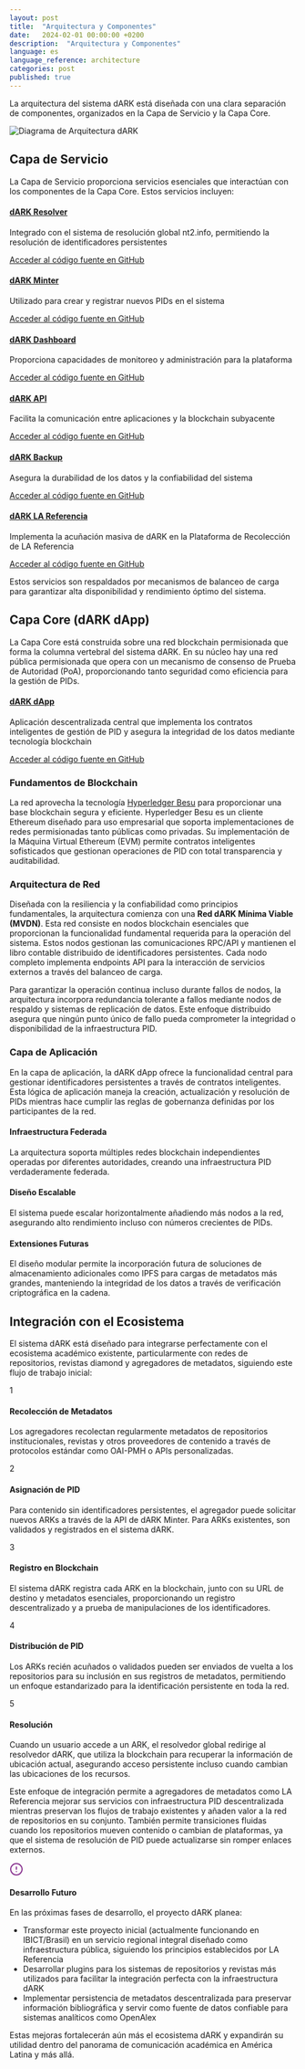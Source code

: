 ```yaml
---
layout: post
title:  "Arquitectura y Componentes"  
date:   2024-02-01 00:00:00 +0200  
description:  "Arquitectura y Componentes"  
language: es  
language_reference: architecture
categories: post
published: true
---
```



La arquitectura del sistema dARK está diseñada con una clara separación de componentes, organizados en la Capa de Servicio y la Capa Core.

<img src="{{ site.baseurl }}/assets/img/architecture.png" alt="Diagrama de Arquitectura dARK" class="img-fluid mb-4" />

<h2 class="custom-heading">Capa de Servicio</h2>

La Capa de Servicio proporciona servicios esenciales que interactúan con los componentes de la Capa Core. Estos servicios incluyen:

<div class="service-components">
  <div class="service-item">
    <h4><a href="https://github.com/dARKf3n1Xx/dark-resolver" target="_blank">dARK Resolver</a></h4>
    <p>Integrado con el sistema de resolución global nt2.info, permitiendo la resolución de identificadores persistentes</p>
    <div class="code-access">
      <a href="https://github.com/dARKf3n1Xx/dark-resolver" target="_blank">Acceder al código fuente en GitHub</a>
    </div>
  </div>
  
  <div class="service-item">
    <h4><a href="https://github.com/dARKf3n1Xx/dark-minter" target="_blank">dARK Minter</a></h4>
    <p>Utilizado para crear y registrar nuevos PIDs en el sistema</p>
    <div class="code-access">
      <a href="https://github.com/dARKf3n1Xx/dark-minter" target="_blank">Acceder al código fuente en GitHub</a>
    </div>
  </div>
  
  <div class="service-item">
    <h4><a href="https://github.com/dARKf3n1Xx/dark-dashboard" target="_blank">dARK Dashboard</a></h4>
    <p>Proporciona capacidades de monitoreo y administración para la plataforma</p>
    <div class="code-access">
      <a href="https://github.com/dARKf3n1Xx/dark-dashboard" target="_blank">Acceder al código fuente en GitHub</a>
    </div>
  </div>
  
  <div class="service-item">
    <h4><a href="https://github.com/dARKf3n1Xx/dark-api" target="_blank">dARK API</a></h4>
    <p>Facilita la comunicación entre aplicaciones y la blockchain subyacente</p>
    <div class="code-access">
      <a href="https://github.com/dARKf3n1Xx/dark-api" target="_blank">Acceder al código fuente en GitHub</a>
    </div>
  </div>
  
  <div class="service-item">
    <h4><a href="https://github.com/dARKf3n1Xx/dark-backup" target="_blank">dARK Backup</a></h4>
    <p>Asegura la durabilidad de los datos y la confiabilidad del sistema</p>
    <div class="code-access">
      <a href="https://github.com/dARKf3n1Xx/dark-backup" target="_blank">Acceder al código fuente en GitHub</a>
    </div>
  </div>

  <div class="service-item">
    <h4><a href="https://github.com/dARKf3n1Xx/dark-backup" target="_blank">dARK LA Referencia</a></h4>
    <p>Implementa la acuñación masiva de dARK en la Plataforma de Recolección de LA Referencia</p>
    <div class="code-access">
      <a href="https://github.com/dARKf3n1Xx/dark-backup" target="_blank">Acceder al código fuente en GitHub</a>
    </div>
  </div>
</div>

Estos servicios son respaldados por mecanismos de balanceo de carga para garantizar alta disponibilidad y rendimiento óptimo del sistema.

<h2 class="custom-heading">Capa Core (dARK dApp)</h2>

La Capa Core está construida sobre una red blockchain permisionada que forma la columna vertebral del sistema dARK. En su núcleo hay una red pública permisionada que opera con un mecanismo de consenso de Prueba de Autoridad (PoA), proporcionando tanto seguridad como eficiencia para la gestión de PIDs.

<div class="service-item core-app">
  <h4><a href="https://github.com/dARKf3n1Xx/dark-dapp" target="_blank">dARK dApp</a></h4>
  <p>Aplicación descentralizada central que implementa los contratos inteligentes de gestión de PID y asegura la integridad de los datos mediante tecnología blockchain</p>
  <div class="code-access">
    <a href="https://github.com/dARKf3n1Xx/dark-dapp" target="_blank">Acceder al código fuente en GitHub</a>
  </div>
</div>

<h3 class="custom-heading-secondary">Fundamentos de Blockchain</h3>

La red aprovecha la tecnología <a href="https://besu.hyperledger.org/" target="_blank">Hyperledger Besu</a> para proporcionar una base blockchain segura y eficiente. Hyperledger Besu es un cliente Ethereum diseñado para uso empresarial que soporta implementaciones de redes permisionadas tanto públicas como privadas. Su implementación de la Máquina Virtual Ethereum (EVM) permite contratos inteligentes sofisticados que gestionan operaciones de PID con total transparencia y auditabilidad.

<h3 class="custom-heading-secondary">Arquitectura de Red</h3>

Diseñada con la resiliencia y la confiabilidad como principios fundamentales, la arquitectura comienza con una **Red dARK Mínima Viable (MVDN)**. Esta red consiste en nodos blockchain esenciales que proporcionan la funcionalidad fundamental requerida para la operación del sistema. Estos nodos gestionan las comunicaciones RPC/API y mantienen el libro contable distribuido de identificadores persistentes. Cada nodo completo implementa endpoints API para la interacción de servicios externos a través del balanceo de carga.

Para garantizar la operación continua incluso durante fallos de nodos, la arquitectura incorpora redundancia tolerante a fallos mediante nodos de respaldo y sistemas de replicación de datos. Este enfoque distribuido asegura que ningún punto único de fallo pueda comprometer la integridad o disponibilidad de la infraestructura PID.

<h3 class="custom-heading-secondary">Capa de Aplicación</h3>

En la capa de aplicación, la dARK dApp ofrece la funcionalidad central para gestionar identificadores persistentes a través de contratos inteligentes. Esta lógica de aplicación maneja la creación, actualización y resolución de PIDs mientras hace cumplir las reglas de gobernanza definidas por los participantes de la red.

<div class="architecture-details">
  <div class="detail-box">
    <h4>Infraestructura Federada</h4>
    <p>La arquitectura soporta múltiples redes blockchain independientes operadas por diferentes autoridades, creando una infraestructura PID verdaderamente federada.</p>
  </div>
  
  <div class="detail-box">
    <h4>Diseño Escalable</h4>
    <p>El sistema puede escalar horizontalmente añadiendo más nodos a la red, asegurando alto rendimiento incluso con números crecientes de PIDs.</p>
  </div>
  
  <div class="detail-box">
    <h4>Extensiones Futuras</h4>
    <p>El diseño modular permite la incorporación futura de soluciones de almacenamiento adicionales como IPFS para cargas de metadatos más grandes, manteniendo la integridad de los datos a través de verificación criptográfica en la cadena.</p>
  </div>
</div>

<h2 class="custom-heading">Integración con el Ecosistema</h2>

El sistema dARK está diseñado para integrarse perfectamente con el ecosistema académico existente, particularmente con redes de repositorios, revistas diamond y agregadores de metadatos, siguiendo este flujo de trabajo inicial:

<div class="workflow-container">
  <div class="workflow-step">
    <div class="step-number">1</div>
    <div class="step-content">
      <h4>Recolección de Metadatos</h4>
      <p>Los agregadores recolectan regularmente metadatos de repositorios institucionales, revistas y otros proveedores de contenido a través de protocolos estándar como OAI-PMH o APIs personalizadas.</p>
    </div>
  </div>
  
  <div class="workflow-step">
    <div class="step-number">2</div>
    <div class="step-content">
      <h4>Asignación de PID</h4>
      <p>Para contenido sin identificadores persistentes, el agregador puede solicitar nuevos ARKs a través de la API de dARK Minter. Para ARKs existentes, son validados y registrados en el sistema dARK.</p>
    </div>
  </div>
  
  <div class="workflow-step">
    <div class="step-number">3</div>
    <div class="step-content">
      <h4>Registro en Blockchain</h4>
      <p>El sistema dARK registra cada ARK en la blockchain, junto con su URL de destino y metadatos esenciales, proporcionando un registro descentralizado y a prueba de manipulaciones de los identificadores.</p>
    </div>
  </div>
  
  <div class="workflow-step">
    <div class="step-number">4</div>
    <div class="step-content">
      <h4>Distribución de PID</h4>
      <p>Los ARKs recién acuñados o validados pueden ser enviados de vuelta a los repositorios para su inclusión en sus registros de metadatos, permitiendo un enfoque estandarizado para la identificación persistente en toda la red.</p>
    </div>
  </div>
  
  <div class="workflow-step">
    <div class="step-number">5</div>
    <div class="step-content">
      <h4>Resolución</h4>
      <p>Cuando un usuario accede a un ARK, el resolvedor global redirige al resolvedor dARK, que utiliza la blockchain para recuperar la información de ubicación actual, asegurando acceso persistente incluso cuando cambian las ubicaciones de los recursos.</p>
    </div>
  </div>
</div>

Este enfoque de integración permite a agregadores de metadatos como LA Referencia mejorar sus servicios con infraestructura PID descentralizada mientras preservan los flujos de trabajo existentes y añaden valor a la red de repositorios en su conjunto. También permite transiciones fluidas cuando los repositorios mueven contenido o cambian de plataformas, ya que el sistema de resolución de PID puede actualizarse sin romper enlaces externos.

<div class="note-container">
  <div class="note-header">
    <svg xmlns="http://www.w3.org/2000/svg" width="24" height="24" viewBox="0 0 24 24" fill="none" stroke="#8A3691" stroke-width="2" stroke-linecap="round" stroke-linejoin="round">
      <circle cx="12" cy="12" r="10"></circle>
      <line x1="12" y1="8" x2="12" y2="12"></line>
      <line x1="12" y1="16" x2="12.01" y2="16"></line>
    </svg>
    <h4>Desarrollo Futuro</h4>
  </div>
  <div class="note-content">
    <p>En las próximas fases de desarrollo, el proyecto dARK planea:</p>
    <ul>
      <li>Transformar este proyecto inicial (actualmente funcionando en IBICT/Brasil) en un servicio regional integral diseñado como infraestructura pública, siguiendo los principios establecidos por LA Referencia</li>
      <li>Desarrollar plugins para los sistemas de repositorios y revistas más utilizados para facilitar la integración perfecta con la infraestructura dARK</li>
      <li>Implementar persistencia de metadatos descentralizada para preservar información bibliográfica y servir como fuente de datos confiable para sistemas analíticos como OpenAlex</li>
    </ul>
    <p>Estas mejoras fortalecerán aún más el ecosistema dARK y expandirán su utilidad dentro del panorama de comunicación académica en América Latina y más allá.</p>
  </div>
</div>





